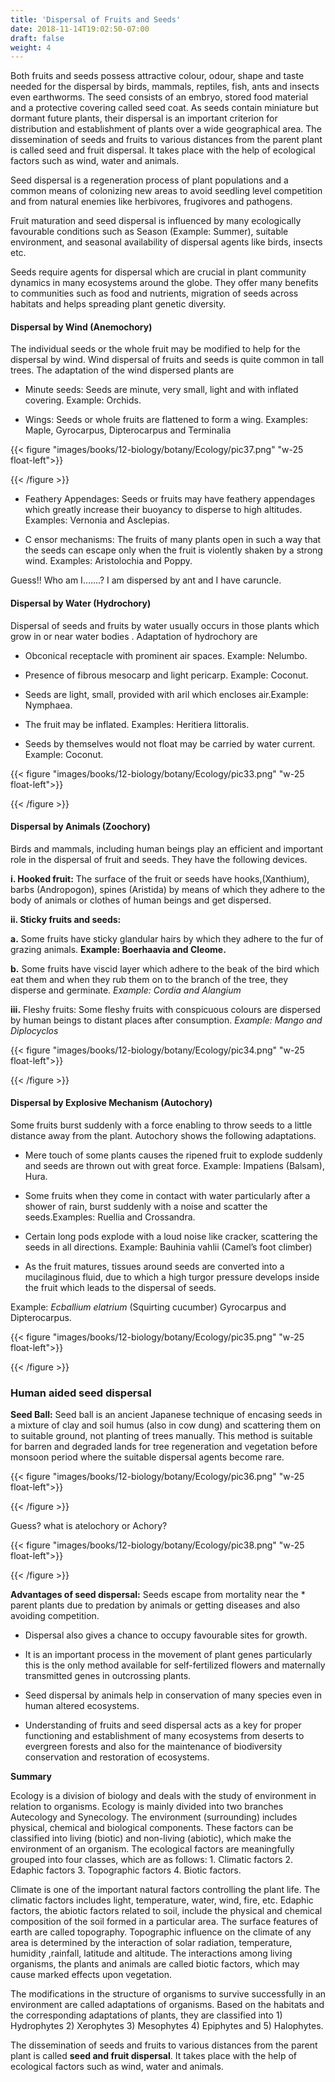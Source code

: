 ```yaml
---
title: 'Dispersal of Fruits and Seeds'
date: 2018-11-14T19:02:50-07:00
draft: false
weight: 4
---
```


Both fruits and seeds possess attractive colour, odour, shape and taste needed for the dispersal by birds, mammals, reptiles, fish, ants and insects even earthworms. The seed consists of an embryo, stored food material and a protective covering called seed coat. As seeds contain miniature but dormant future plants, their dispersal is an important criterion for distribution and establishment of plants over a wide geographical area. The dissemination of seeds and fruits to various distances from the parent plant is called seed and fruit dispersal. It takes place with the help of ecological factors such as wind, water and animals.


Seed dispersal is a regeneration process of plant populations and a common means of colonizing new areas to avoid seedling level competition and from natural enemies like herbivores, frugivores and pathogens.


Fruit maturation and seed dispersal is influenced by many ecologically favourable conditions such as Season (Example: Summer), suitable environment, and seasonal availability of dispersal agents like birds, insects etc.

Seeds require agents for dispersal which are crucial in plant community dynamics in many ecosystems around the globe. They offer many benefits to communities such as food and nutrients, migration of seeds across habitats and helps spreading plant genetic diversity.

#### Dispersal by Wind (Anemochory)

The individual seeds or the whole fruit may be modified to help for the dispersal by wind. Wind dispersal of fruits and seeds is quite common in tall trees. The adaptation of the wind dispersed plants are

* Minute seeds: Seeds are minute, very small, light and with inflated covering. Example: Orchids.


* Wings: Seeds or whole fruits are flattened to form a wing. Examples: Maple, Gyrocarpus, Dipterocarpus and Terminalia


{{< figure "images/books/12-biology/botany/Ecology/pic37.png" "w-25 float-left">}}

{{< /figure >}}

* Feathery Appendages: Seeds or fruits may have feathery appendages which greatly increase their buoyancy to disperse to high altitudes. Examples: Vernonia and Asclepias.


* C ensor mechanisms: The fruits of many plants open in such a way that the seeds can escape only when the fruit is violently shaken by a strong wind. Examples: Aristolochia and Poppy.


Guess!! Who am I…….? I am dispersed by ant and I have caruncle.


#### Dispersal by Water (Hydrochory)

Dispersal of seeds and fruits by water usually occurs in those plants which grow in or near water bodies . Adaptation of hydrochory are


*  Obconical receptacle with prominent air spaces. Example: Nelumbo.

* Presence of fibrous mesocarp and light pericarp. Example: Coconut.

* Seeds are light, small, provided with aril which encloses air.Example: Nymphaea.

* The fruit may be inflated. Examples: Heritiera littoralis.

* Seeds by themselves would not float may be carried by water current. Example: Coconut.

{{< figure "images/books/12-biology/botany/Ecology/pic33.png" "w-25 float-left">}}

{{< /figure >}}

#### Dispersal by Animals (Zoochory)

Birds and mammals, including human beings play an efficient and important role in the dispersal of fruit and seeds. They have the following devices.

**i. Hooked fruit:** The surface of the fruit or seeds have hooks,(Xanthium), barbs (Andropogon), spines (Aristida) by means of which they adhere to the body of animals or clothes of human beings and get dispersed.

**ii. Sticky fruits and seeds:**

**a.** Some fruits have sticky glandular hairs by which they adhere to the fur of grazing animals. **Example: Boerhaavia and Cleome.**

**b.** Some fruits have viscid layer which adhere to the beak of the bird which eat them and when they rub them on to the branch of the tree, they disperse and germinate. *Example: Cordia and Alangium*

**iii.** Fleshy fruits: Some fleshy fruits with conspicuous colours are dispersed by human beings to distant places after consumption. *Example: Mango and Diplocyclos*

{{< figure "images/books/12-biology/botany/Ecology/pic34.png" "w-25 float-left">}}

{{< /figure >}}


#### Dispersal by Explosive Mechanism (Autochory)

Some fruits burst suddenly with a force enabling to throw seeds to a little distance away from the plant. Autochory shows the following adaptations.


* 	Mere touch of some plants causes the ripened fruit to explode suddenly and seeds are thrown out with great force. Example: Impatiens (Balsam), Hura.

* Some fruits when they come in contact with water particularly after a shower of rain, burst suddenly with a noise and scatter the seeds.Examples: Ruellia and Crossandra.

* Certain long pods explode with a loud noise like cracker, scattering the seeds in all directions. Example: Bauhinia vahlii (Camel’s foot climber)

* As the fruit matures, tissues around seeds are converted into a mucilaginous fluid, due to which a high turgor pressure develops inside the fruit which leads to the dispersal of seeds.

Example: *Ecballium elatrium* (Squirting cucumber) Gyrocarpus and Dipterocarpus.

{{< figure "images/books/12-biology/botany/Ecology/pic35.png" "w-25 float-left">}}

{{< /figure >}}

### Human aided seed dispersal

**Seed Ball:** Seed ball is an ancient Japanese technique of encasing seeds in a mixture of clay and soil humus (also in cow dung) and scattering them on to suitable ground, not planting of trees manually. This method is suitable for barren and degraded lands for tree regeneration and vegetation before monsoon period where the suitable dispersal agents become rare.

{{< figure "images/books/12-biology/botany/Ecology/pic36.png" "w-25 float-left">}}

{{< /figure >}}

Guess? what is atelochory or Achory?


{{< figure "images/books/12-biology/botany/Ecology/pic38.png" "w-25 float-left">}}

{{< /figure >}}

**Advantages of seed dispersal:**
Seeds escape from mortality near the * parent plants due to predation by animals or getting diseases and also avoiding competition.

* Dispersal also gives a chance to occupy favourable sites for growth.

* It is an important process in the movement of plant genes particularly this is the only method available for self-fertilized flowers and maternally transmitted genes in outcrossing plants.

* Seed dispersal by animals help in conservation of many species even in human altered ecosystems.

* Understanding of fruits and seed dispersal acts as a key for proper functioning and establishment of many ecosystems from deserts to evergreen forests and also for the maintenance of biodiversity conservation and restoration of ecosystems.

**Summary**

Ecology is a division of biology and deals with the study of environment in relation to organisms. Ecology is mainly divided into two branches Autecology and Synecology. The environment (surrounding) includes physical, chemical and biological components. These factors can be classified into living (biotic) and non-living (abiotic), which make the environment of an organism. The ecological factors are meaningfully grouped into four classes, which are as follows: 1. Climatic factors 2. Edaphic factors 3. Topographic factors 4. Biotic factors.

Climate is one of the important natural factors controlling the plant life. The climatic factors includes light, temperature, water, wind, fire, etc. Edaphic factors, the abiotic factors related to soil, include the physical and chemical composition of the soil formed in a particular area. The surface features of earth are called topography. Topographic influence on the climate of any area is determined by the interaction of solar radiation, temperature, humidity ,rainfall, latitude and altitude. The interactions among living organisms, the plants and animals are called biotic factors, which may cause marked effects upon vegetation.

The modifications in the structure of organisms to survive successfully in an environment are called adaptations of organisms. Based on the habitats and the corresponding adaptations of plants, they are classified into 1) Hydrophytes 2) Xerophytes 3) Mesophytes 4) Epiphytes and 5) Halophytes.

The dissemination of seeds and fruits to various distances from the parent plant is called **seed and fruit dispersal**. It takes place with the help of ecological factors such as wind, water and animals.

